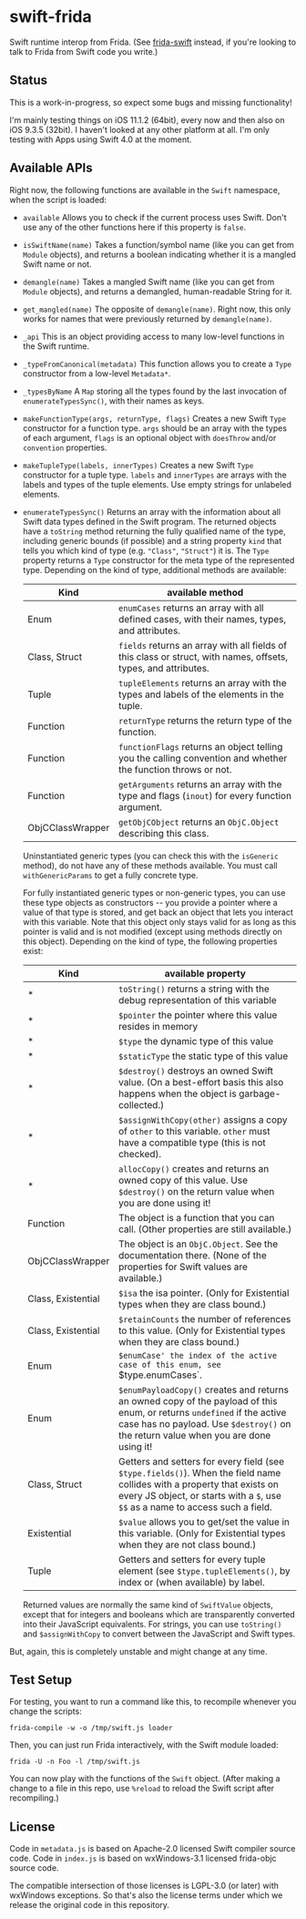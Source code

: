 # swift-frida

Swift runtime interop from Frida. (See [frida-swift](https://github.com/frida/frida-swift) instead, if you're looking to talk to Frida from Swift code you write.)

## Status

This is a work-in-progress, so expect some bugs and missing functionality! 

I'm mainly testing things on iOS 11.1.2 (64bit), every now and then also on iOS 9.3.5 (32bit). I haven't looked at any other platform at all. I'm only testing with Apps using Swift 4.0 at the moment.


## Available APIs

Right now, the following functions are available in the `Swift` namespace, when the script is loaded:

 * `available` Allows you to check if the current process uses Swift. Don't use any of the other functions here if this property is `false`.
 * `isSwiftName(name)` Takes a function/symbol name (like you can get from `Module` objects), and returns a boolean indicating whether it is a mangled Swift name or not.
 * `demangle(name)` Takes a mangled Swift name (like you can get from `Module` objects), and returns a demangled, human-readable String for it.
 * `get_mangled(name)` The opposite of `demangle(name)`. Right now, this only works for names that were previously returned by `demangle(name)`.
 * `_api` This is an object providing access to many low-level functions in the Swift runtime.
 * `_typeFromCanonical(metadata)` This function allows you to create a `Type` constructor from a low-level `Metadata*`.
 * `_typesByName` A `Map` storing all the types found by the last invocation of `enumerateTypesSync()`, with their names as keys.
 * `makeFunctionType(args, returnType, flags)` Creates a new Swift `Type` constructor for a function type. `args` should be an array with the types of each argument, `flags` is an optional object with `doesThrow` and/or `convention` properties.
 * `makeTupleType(labels, innerTypes)` Creates a new Swift `Type` constructor for a tuple type. `labels` and `innerTypes` are arrays with the labels and types of the tuple elements. Use empty strings for unlabeled elements.
 * `enumerateTypesSync()` Returns an array with the information about all Swift data types defined in the Swift program. The returned objects have a `toString` method returning the fully qualified name of the type, including generic bounds (if possible) and a string property `kind` that tells you which kind of type (e.g. `"Class"`, `"Struct"`) it is. The `Type` property returns a `Type` constructor for the meta type of the represented type. Depending on the kind of type, additional methods are available:
 
    Kind             | available method
    -----------------|---------------------------------------------------------------------------------------------------------------
    Enum             | `enumCases` returns an array with all defined cases, with their names, types, and attributes.
    Class, Struct   | `fields` returns an array with all fields of this class or struct, with names, offsets, types, and attributes.
    Tuple            | `tupleElements` returns an array with the types and labels of the elements in the tuple.
    Function         | `returnType` returns the return type of the function.
    Function         | `functionFlags` returns an object telling you the calling convention and whether the function throws or not.
    Function         | `getArguments` returns an array with the type and flags (`inout`) for every function argument.
    ObjCClassWrapper | `getObjCObject` returns an `ObjC.Object` describing this class.

    Uninstantiated generic types (you can check this with the `isGeneric` method), do not have any of these methods available. You must call `withGenericParams` to get a fully concrete type.

    For fully instantiated generic types or non-generic types, you can use these type objects as constructors -- you provide a pointer where a value of that type is stored, and get back an object that lets you interact with this variable. Note that this object only stays valid for as long as this pointer is valid and is not modified (except using methods directly on this object). Depending on the kind of type, the following properties exist:

    Kind               | available property
    -------------------|---------------------------------------------------------------------------------------------------------------
    \*                  | `toString()` returns a string with the debug representation of this variable
    \*                 | `$pointer` the pointer where this value resides in memory
    \*                 | `$type` the dynamic type of this value
    \*                 | `$staticType` the static type of this value
    \*                 | `$destroy()` destroys an owned Swift value. (On a best-effort basis this also happens when the object is garbage-collected.)
    \*                 | `$assignWithCopy(other)` assigns a copy of `other` to this variable. `other` must have a compatible type (this is not checked).
    \*                 | `allocCopy()` creates and returns an owned copy of this value. Use `$destroy()` on the return value when you are done using it!
    Function           | The object is a function that you can call. (Other properties are still available.)
    ObjCClassWrapper   | The object is an `ObjC.Object`. See the documentation there. (None of the properties for Swift values are available.)
    Class, Existential | `$isa` the isa pointer. (Only for Existential types when they are class bound.)
    Class, Existential | `$retainCounts` the number of references to this value. (Only for Existential types when they are class bound.)
    Enum               | `$enumCase' the index of the active case of this enum, see `$type.enumCases`.
    Enum               | `$enumPayloadCopy()` creates and returns an owned copy of the payload of this enum, or returns `undefined` if the active case has no payload. Use `$destroy()` on the return value when you are done using it!
    Class, Struct      | Getters and setters for every field (see `$type.fields()`). When the field name collides with a property that exists on every JS object, or starts with a `$`, use `$$` as a name to access such a field.
    Existential        | `$value` allows you to get/set the value in this variable. (Only for Existential types when they are not class bound.)
    Tuple              | Getters and setters for every tuple element (see `$type.tupleElements()`, by index or (when available) by label.

    Returned values are normally the same kind of `SwiftValue` objects, except that for integers and booleans which are transparently converted into their JavaScript equivalents. For strings, you can use `toString()` and `$assignWithCopy` to convert between the JavaScript and Swift types.




But, again, this is completely unstable and might change at any time.

## Test Setup

For testing, you want to run a command like this, to recompile whenever you change the scripts:

    frida-compile -w -o /tmp/swift.js loader

Then, you can just run Frida interactively, with the Swift module loaded:

    frida -U -n Foo -l /tmp/swift.js

You can now play with the functions of the `Swift` object.  (After making a change to a file in this repo, use `%reload` to reload the Swift script after recompiling.)


## License
Code in `metadata.js` is based on Apache-2.0 licensed Swift compiler source code.
Code in `index.js` is based on wxWindows-3.1 licensed frida-objc source code.

The compatible intersection of those licenses is LGPL-3.0 (or later) with
wxWindows exceptions. So that's also the license terms under which we release
the original code in this repository.
